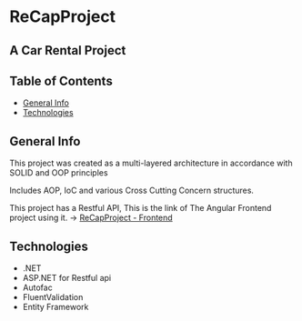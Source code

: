 # ReCapProject
## A Car Rental Project

## Table of Contents
* [General Info](#general-info)
* [Technologies](#technologies)


## General Info
This project was created as a multi-layered architecture in accordance with SOLID and OOP principles

Includes AOP, IoC and various Cross Cutting Concern structures.

This project has a Restful API,
	This is the link of The Angular Frontend project using it. -> [ReCapProject - Frontend](https://github.com/salihdeg/recap-project-frontend)

## Technologies
* .NET
* ASP.NET for Restful api
* Autofac
* FluentValidation
* Entity Framework
